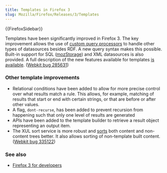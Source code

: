 ```yaml
---
title: Templates in Firefox 3
slug: Mozilla/Firefox/Releases/3/Templates
---
```


{{FirefoxSidebar}}

Templates have been significantly improved in Firefox 3. The key improvement allows the use of [custom query processors](/en-US/docs/How_to_implement_a_custom_XUL_query_processor_component) to handle other types of datasources besides RDF. A new query syntax makes this possible. Built-in support for SQL ([mozStorage](/en-US/docs/Storage)) and XML datasources is also provided. A full description of the new features available for templates [is available](https://wiki.mozilla.org/XUL:Template_Features_in_1.9). ([Webkit bug 285631](https://bugzil.la/285631))

### Other template improvements

- Relational conditions have been added to allow for more precise control over what results match a rule. This allows, for example, matching of results that start or end with certain strings, or that are before or after other values.
- A flag, `dont-recurse`, has been added to prevent recursion from happening such that only one level of results are generated
- APIs have been added to the template builder to retrieve a result object representing an output item.
- The XUL sort service is more robust and [sorts](/en-US/docs/XUL/Template_Guide/Sorting_Results) both content and non-content trees better. It also allows sorting of non-template built content. ([Webkit bug 335122](https://bugzil.la/335122))

### See also

- [Firefox 3 for developers](/en-US/docs/Mozilla/Firefox/Releases/3)
